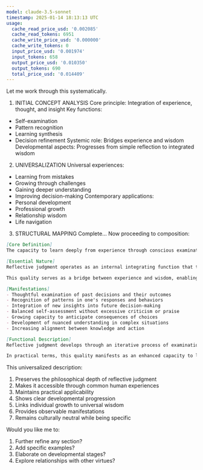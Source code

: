 ```yaml
---
model: claude-3.5-sonnet
timestamp: 2025-01-14 18:13:13 UTC
usage:
  cache_read_price_usd: '0.002085'
  cache_read_tokens: 6951
  cache_write_price_usd: '0.000000'
  cache_write_tokens: 0
  input_price_usd: '0.001974'
  input_tokens: 658
  output_price_usd: '0.010350'
  output_tokens: 690
  total_price_usd: '0.014409'
---
```


Let me work through this systematically.

1. INITIAL CONCEPT ANALYSIS
Core principle: Integration of experience, thought, and insight
Key functions: 
- Self-examination
- Pattern recognition
- Learning synthesis
- Decision refinement
Systemic role: Bridges experience and wisdom
Developmental aspects: Progresses from simple reflection to integrated wisdom

2. UNIVERSALIZATION
Universal experiences:
- Learning from mistakes
- Growing through challenges
- Gaining deeper understanding
- Improving decision-making
Contemporary applications:
- Personal development
- Professional growth
- Relationship wisdom
- Life navigation

3. STRUCTURAL MAPPING
Complete... Now proceeding to composition:

```markdown
[Core Definition]
The capacity to learn deeply from experience through conscious examination of thoughts, actions, and outcomes, leading to increasingly refined understanding and decision-making. This quality enables the transformation of raw experience into practical wisdom through intentional reflection and integration.

[Essential Nature]
Reflective judgment operates as an internal integrating function that transforms experience into understanding through conscious examination. It combines careful observation of outcomes, honest self-assessment, and the ability to extract meaningful patterns from experience. Unlike simple retrospection, it actively processes experience through multiple lenses - emotional, practical, and philosophical - to derive deeper insights and principles for future action.

This quality serves as a bridge between experience and wisdom, enabling continuous growth through the systematic integration of new understanding. It requires both the courage to examine oneself honestly and the discernment to extract meaningful lessons from both successes and failures.

[Manifestations]
- Thoughtful examination of past decisions and their outcomes
- Recognition of patterns in one's responses and behaviors
- Integration of new insights into future decision-making
- Balanced self-assessment without excessive criticism or praise
- Growing capacity to anticipate consequences of choices
- Development of nuanced understanding in complex situations
- Increasing alignment between knowledge and action

[Functional Description]
Reflective judgment develops through an iterative process of examination, integration, and application. It begins with the careful observation of outcomes and one's role in creating them, progresses through honest analysis and pattern recognition, and culminates in the extraction of principles that can guide future action. This process becomes increasingly refined and automatic with practice, leading to more spontaneous wisdom in action.

In practical terms, this quality manifests as an enhanced capacity to learn from experience and make better decisions over time. It enables people to avoid repeating mistakes, build on successes, and develop more nuanced responses to complex situations. The result is a growing repository of practical wisdom that combines deep understanding with effective action, leading to more skillful navigation of life's challenges.
```

This universalized description:
1. Preserves the philosophical depth of reflective judgment
2. Makes it accessible through common human experiences
3. Maintains practical applicability
4. Shows clear developmental progression
5. Links individual growth to universal wisdom
6. Provides observable manifestations
7. Remains culturally neutral while being specific

Would you like me to:
1. Further refine any section?
2. Add specific examples?
3. Elaborate on developmental stages?
4. Explore relationships with other virtues?